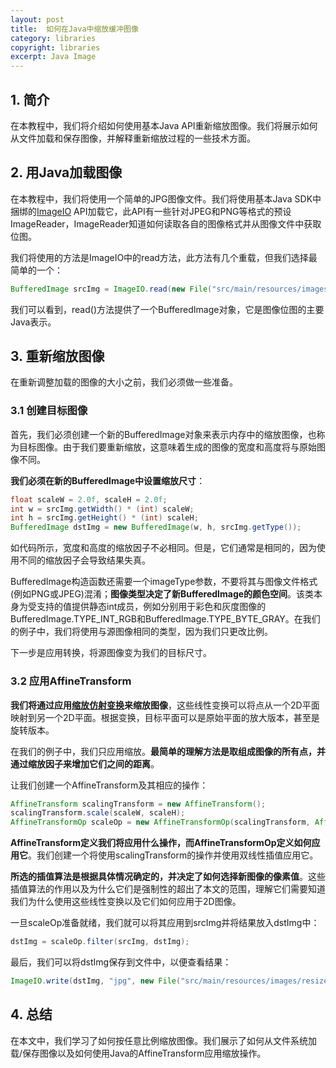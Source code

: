 ```yaml
---
layout: post
title:  如何在Java中缩放缓冲图像
category: libraries
copyright: libraries
excerpt: Java Image
---
```


## 1. 简介

在本教程中，我们将介绍如何使用基本Java API重新缩放图像。我们将展示如何从文件加载和保存图像，并解释重新缩放过程的一些技术方面。

## 2. 用Java加载图像

在本教程中，我们将使用一个简单的JPG图像文件。我们将使用基本Java SDK中捆绑的[ImageIO](https://www.baeldung.com/java-images#twelvemonkeys-imageio) API加载它，此API有一些针对JPEG和PNG等格式的预设ImageReader，ImageReader知道如何读取各自的图像格式并从图像文件中获取位图。

我们将使用的方法是ImageIO中的read方法，此方法有几个重载，但我们选择最简单的一个：

```java
BufferedImage srcImg = ImageIO.read(new File("src/main/resources/images/sampleImage.jpg"));
```

我们可以看到，read()方法提供了一个BufferedImage对象，它是图像位图的主要Java表示。

## 3. 重新缩放图像

在重新调整加载的图像的大小之前，我们必须做一些准备。

### 3.1 创建目标图像

首先，我们必须创建一个新的BufferedImage对象来表示内存中的缩放图像，也称为目标图像。由于我们要重新缩放，这意味着生成的图像的宽度和高度将与原始图像不同。

**我们必须在新的BufferedImage中设置缩放尺寸**：

```java
float scaleW = 2.0f, scaleH = 2.0f;
int w = srcImg.getWidth() * (int) scaleW;
int h = srcImg.getHeight() * (int) scaleH;
BufferedImage dstImg = new BufferedImage(w, h, srcImg.getType());
```

如代码所示，宽度和高度的缩放因子不必相同。但是，它们通常是相同的，因为使用不同的缩放因子会导致结果失真。

BufferedImage构造函数还需要一个imageType参数，不要将其与图像文件格式(例如PNG或JPEG)混淆；**图像类型决定了新BufferedImage的颜色空间**。该类本身为受支持的值提供静态int成员，例如分别用于彩色和灰度图像的BufferedImage.TYPE_INT_RGB和BufferedImage.TYPE_BYTE_GRAY。在我们的例子中，我们将使用与源图像相同的类型，因为我们只更改比例。

下一步是应用转换，将源图像变为我们的目标尺寸。

### 3.2 应用AffineTransform

**我们将通过应用[缩放仿射变换](https://www.baeldung.com/cs/homography-vs-affine-transformation#affine-transformation)来缩放图像**，这些线性变换可以将点从一个2D平面映射到另一个2D平面。根据变换，目标平面可以是原始平面的放大版本，甚至是旋转版本。

在我们的例子中，我们只应用缩放。**最简单的理解方法是取组成图像的所有点，并通过缩放因子来增加它们之间的距离**。

让我们创建一个AffineTransform及其相应的操作：

```java
AffineTransform scalingTransform = new AffineTransform();
scalingTransform.scale(scaleW, scaleH);
AffineTransformOp scaleOp = new AffineTransformOp(scalingTransform, AffineTransformOp.TYPE_BILINEAR);
```

**AffineTransform定义我们将应用什么操作，而AffineTransformOp定义如何应用它**。我们创建一个将使用scalingTransform的操作并使用双线性插值应用它。

**所选的插值算法是根据具体情况确定的，并决定了如何选择新图像的像素值**。这些插值算法的作用以及为什么它们是强制性的超出了本文的范围，理解它们需要知道我们为什么使用这些线性变换以及它们如何应用于2D图像。

一旦scaleOp准备就绪，我们就可以将其应用到srcImg并将结果放入dstImg中：

```java
dstImg = scaleOp.filter(srcImg, dstImg);
```

最后，我们可以将dstImg保存到文件中，以便查看结果：

```java
ImageIO.write(dstImg, "jpg", new File("src/main/resources/images/resized.jpg"));
```

## 4. 总结

在本文中，我们学习了如何按任意比例缩放图像。我们展示了如何从文件系统加载/保存图像以及如何使用Java的AffineTransform应用缩放操作。